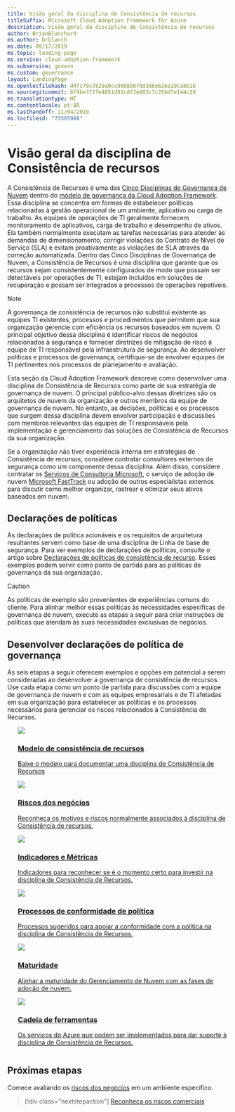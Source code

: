 ```yaml
---
title: Visão geral da disciplina de Consistência de recursos
titleSuffix: Microsoft Cloud Adoption Framework for Azure
description: Visão geral da disciplina de Consistência de recursos
author: BrianBlanchard
ms.author: brblanch
ms.date: 09/17/2019
ms.topic: landing-page
ms.service: cloud-adoption-framework
ms.subservice: govern
ms.custom: governance
layout: LandingPage
ms.openlocfilehash: d4fc79c7829a0cc9058b07dd386e626a19cabb1b
ms.sourcegitcommit: bf9be7f2fe4851d83cdf3e083c7c25bd7e144c20
ms.translationtype: HT
ms.contentlocale: pt-BR
ms.lasthandoff: 11/04/2019
ms.locfileid: "73565988"
---
```

# <a name="resource-consistency-discipline-overview"></a>Visão geral da disciplina de Consistência de recursos

A Consistência de Recursos é uma das [Cinco Disciplinas de Governança de Nuvem](../governance-disciplines.md) dentro do [modelo de governança da Cloud Adoption Framework](../index.md). Essa disciplina se concentra em formas de estabelecer políticas relacionadas à gestão operacional de um ambiente, aplicativo ou carga de trabalho. As equipes de operações de TI geralmente fornecem monitoramento de aplicativos, carga de trabalho e desempenho de ativos. Ela também normalmente executam as tarefas necessárias para atender às demandas de dimensionamento, corrigir violações do Contrato de Nível de Serviço (SLA) e evitam proativamente as violações de SLA através da correção automatizada. Dentro das Cinco Disciplinas de Governança de Nuvem, a Consistência de Recursos é uma disciplina que garante que os recursos sejam consistentemente configurados de modo que possam ser detectáveis por operações de TI, estejam incluídos em soluções de recuperação e possam ser integrados a processos de operações repetíveis.

> [!NOTE]
> A governança de consistência de recursos não substitui existente as equipes TI existentes, processos e procedimentos que permitem que sua organização gerencie com eficiência os recursos baseados em nuvem. O principal objetivo dessa disciplina é identificar riscos de negócios relacionados à segurança e fornecer diretrizes de mitigação de risco à equipe de TI responsável pela infraestrutura de segurança. Ao desenvolver políticas e processos de governança, certifique-se de envolver equipes de TI pertinentes nos processos de planejamento e avaliação.

Esta seção da Cloud Adoption Framework descreve como desenvolver uma disciplina de Consistência de Recursos como parte de sua estratégia de governança de nuvem. O principal público-alvo dessas diretrizes são os arquitetos de nuvem da organização e outros membros da equipe de governança de nuvem. No entanto, as decisões, políticas e os processos que surgem dessa disciplina devem envolver participação e discussões com membros relevantes das equipes de TI responsáveis pela implementação e gerenciamento das soluções de Consistência de Recursos da sua organização.

Se a organização não tiver experiência interna em estratégias de Consistência de recursos, considere contratar consultores externos de segurança como um componente dessa disciplina. Além disso, considere contratar os [Serviços de Consultoria Microsoft](https://www.microsoft.com/enterprise/services), o serviço de adoção de nuvem [Microsoft FastTrack](https://azure.microsoft.com/programs/azure-fasttrack) ou adoção de outros especialistas externos para discutir como melhor organizar, rastrear e otimizar seus ativos baseados em nuvem.

## <a name="policy-statements"></a>Declarações de políticas

As declarações de política acionáveis e os requisitos de arquitetura resultantes servem como base de uma disciplina de Linha de base de segurança. Para ver exemplos de declarações de políticas, consulte o artigo sobre [Declarações de políticas de consistência de recurso](./policy-statements.md). Esses exemplos podem servir como ponto de partida para as políticas de governança da sua organização.

> [!CAUTION]
> As políticas de exemplo são provenientes de experiências comuns do cliente. Para alinhar melhor essas políticas às necessidades específicas de governança de nuvem, execute as etapas a seguir para criar instruções de políticas que atendam às suas necessidades exclusivas de negócios.

## <a name="develop-governance-policy-statements"></a>Desenvolver declarações de política de governança

As seis etapas a seguir oferecem exemplos e opções em potencial a serem consideradas ao desenvolver a governança de consistência de recursos. Use cada etapa como um ponto de partida para discussões com a equipe de governança de nuvem e com as equipes empresariais e de TI afetadas em sua organização para estabelecer as políticas e os processos necessários para gerenciar os riscos relacionados à Consistência de Recursos.

<!-- markdownlint-disable MD033 -->

<ul class="panelContent cardsE">
<li style="display: flex; flex-direction: column;">
    <a href="./template.md">
        <div class="cardSize">
            <div class="cardPadding" >
                <div class="card" >
                    <div class="cardImageOuter">
                        <div class="cardImage">
                            <img src="../../_images/govern/process-template.png" class="x-hidden-focus"/>
                        </div>
                    </div>
                    <div class="cardText" style="padding-left:0px;">
                        <h3>Modelo de consistência de recursos</h3>
                        <p class="x-hidden-focus">Baixe o modelo para documentar uma disciplina de Consistência de Recursos</p>
                    </div>
                </div>
            </div>
        </div>
    </a>
</li><li style="display: flex; flex-direction: column;">
    <a href="./business-risks.md">
        <div class="cardSize">
            <div class="cardPadding" >
                <div class="card" >
                    <div class="cardImageOuter">
                        <div class="cardImage">
                            <img src="../../_images/govern/process-risks.png" class="x-hidden-focus"/>
                        </div>
                    </div>
                    <div class="cardText" style="padding-left:0px;">
                        <h3>Riscos dos negócios</h3>
                        <p class="x-hidden-focus">Reconheça os motivos e riscos normalmente associados à disciplina de Consistência de recursos.</p>
                    </div>
                </div>
            </div>
        </div>
    </a>
</li>
<li style="display: flex; flex-direction: column;">
    <a href="./metrics-tolerance.md">
        <div class="cardSize">
            <div class="cardPadding" >
                <div class="card" >
                    <div class="cardImageOuter">
                        <div class="cardImage">
                            <img src="../../_images/govern/process-metrics.png" class="x-hidden-focus"/>
                        </div>
                    </div>
                    <div class="cardText" style="padding-left:0px;">
                        <h3>Indicadores e Métricas</h3>
                        <p class="x-hidden-focus">Indicadores para reconhecer se é o momento certo para investir na disciplina de Consistência de Recursos.</p>
                    </div>
                </div>
            </div>
        </div>
    </a>
</li>
<li style="display: flex; flex-direction: column;">
    <a href="./compliance-processes.md">
        <div class="cardSize">
            <div class="cardPadding" >
                <div class="card" >
                    <div class="cardImageOuter">
                        <div class="cardImage">
                            <img src="../../_images/govern/process-enforce.png" class="x-hidden-focus"/>
                        </div>
                    </div>
                    <div class="cardText" style="padding-left:0px;">
                        <h3>Processos de conformidade de política</h3>
                        <p class="x-hidden-focus">Processos sugeridos para apoiar a conformidade com a política na disciplina de Consistência de Recursos.</p>
                    </div>
                </div>
            </div>
        </div>
    </a>
</li>
<li style="display: flex; flex-direction: column;">
    <a href="./discipline-improvement.md">
        <div class="cardSize">
            <div class="cardPadding" >
                <div class="card" >
                    <div class="cardImageOuter">
                        <div class="cardImage">
                            <img src="../../_images/govern/process-maturity.png" class="x-hidden-focus"/>
                        </div>
                    </div>
                    <div class="cardText" style="padding-left:0px;">
                        <h3>Maturidade</h3>
                        <p class="x-hidden-focus">Alinhar a maturidade do Gerenciamento de Nuvem com as fases de adoção de nuvem.</p>
                    </div>
                </div>
            </div>
        </div>
    </a>
</li>
<li style="display: flex; flex-direction: column;">
    <a href="./toolchain.md">
        <div class="cardSize">
            <div class="cardPadding" >
                <div class="card" >
                    <div class="cardImageOuter">
                        <div class="cardImage">
                            <img src="../../_images/govern/process-toolchain.png" class="x-hidden-focus"/>
                        </div>
                    </div>
                    <div class="cardText" style="padding-left:0px;">
                        <h3>Cadeia de ferramentas</h3>
                        <p class="x-hidden-focus">Os serviços do Azure que podem ser implementados para dar suporte à disciplina de Consistência de Recursos.</p>
                    </div>
                </div>
            </div>
        </div>
    </a>
</li>
</ul>

## <a name="next-steps"></a>Próximas etapas

Comece avaliando os [riscos dos negócios](./business-risks.md) em um ambiente específico.

> [!div class="nextstepaction"]
> [Reconheça os riscos comerciais](./business-risks.md)
